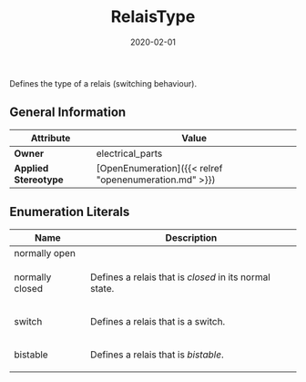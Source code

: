 ﻿---
title: RelaisType
toc: false
type: specs
date: "2020-02-01"
draft: false
specification: VEC
version: 1.2.0
documentType: "Recommendation"
elementType: Class
classes:
  - RelaisType
menu_name: vec-1.2.0
---
<p> Defines the type of a relais (switching behaviour).      </p>

## General Information

| Attribute               | Value |
|-------------------------|-------|
| **Owner**               | electrical_parts |
| **Applied Stereotype**  | [OpenEnumeration]({{< relref "openenumeration.md" >}})<br/>  |

## Enumeration Literals
| Name          | **Description** |
|---------------|-----------------|
| normally open |  |
| normally closed | <p> Defines a relais that is <i>closed</i> in its normal state.      </p> |
| switch | <p> Defines a relais that is a switch.      </p> |
| bistable | <p> Defines a relais that is <i>bistable</i>.      </p> |
